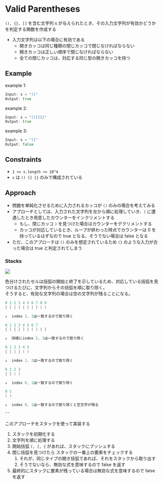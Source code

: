 # Valid Parentheses
`(), {}, []` を含む文字列 s が与えられたとき、その入力文字列が有効かどうかを判定する関数を作成する

* 入力文字列は以下の場合に有効である
    * 開きカッコは同じ種類の閉じカッコで閉じなければならない
    * 開きカッコは正しい順序で閉じなければならない
    * 全ての閉じカッコは、対応する同じ型の開きカッコを持つ

## Example

example 1:
```go
Input: s = "()"
Output: true
```

example 2:
```go
Input: s = "()[]{}"
Output: true
```

example 3:
```go
Input: s = "(]"
Output: false
```

## Constraints
* `1 <= s.length <= 10^4`
* `s` は `() [] {}` のみで構成されている


## Approach

* 問題を単純化させるために入力されるカッコが `()` のみの場合を考えてみる  
* アプローチとしては、入力された文字列を左から順に処理していき、`(` に遭遇したとき用意したカウンターをインクリメントする
    * もし、閉じカッコ `)` を見つけた場合はカウンターをデクリメントする
    * カッコが対応しているとき、ループが終わった時点でカウンターは 0 を持っているはずなので true となる、そうでない場合は false となる
* ただ、このアプローチは `()` のみを想定されているため `(}` のような入力が合った場合は true と判定されてしまう

### Stacks


![](https://leetcode.com/problems/valid-parentheses/Figures/20/20-Valid-Parentheses-Recursive-Property.png)

色分けされたセルは括弧の開始と終了を示しているため、対応している括弧を見つけるたびに、文字列からその括弧を順に取り除く。  
そうすると、有効な文字列の場合は空の文字列が残ることになる。

```go
0 1 2 3 4 5 6 7 8 9
{ [ [ ] { } ] } ( )

↓  index 2, 3は一致するので取り除く

0 1 2 3 4 5 6 7
{ [ { } ] } ( ) { }

↓  同様にindex 2, 3は一致するので取り除く

0 1 2 3 4 5
{ [ ] } ( )

↓  index 1, 2は一致するので取り除く

0 1 2 3
{ } ( )

↓  index 0, 1は一致するので取り除く

0 1
( )

↓  index 0, 1は一致するので取り除くと空文字が残る

""
```

このアプローチをスタックを使って実装する
1. スタックを初期化する
2. 文字列を順に処理する
3. 開始括弧 `(, [, {` があれば、スタックにプッシュする
4. 閉じ括弧を見つけたら スタックの一番上の要素をチェックする
   1. それが、同じタイプの開き括弧であれば、それをスタックから取り出す
   2. そうでないなら、無効な式を意味するので false を返す
5. 最終的にスタックに要素が残っている場合は無効な式を意味するので false を返す
